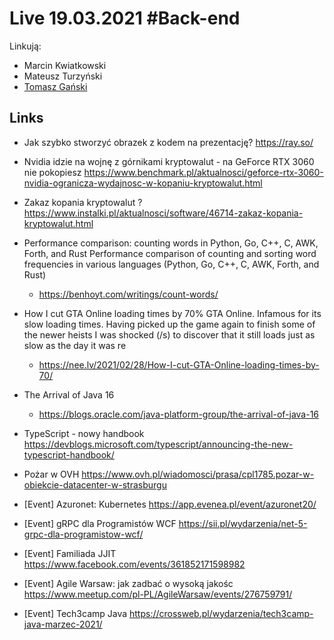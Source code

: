 # Live 19.03.2021 #Back-end

Linkują:

- Marcin Kwiatkowski
- Mateusz Turzyński
- [Tomasz Gański](https://www.linkedin.com/in/tomaszganski)

## Links

- Jak szybko stworzyć obrazek z kodem na prezentację?
  https://ray.so/

- Nvidia idzie na wojnę z górnikami kryptowalut - na GeForce RTX 3060 nie pokopiesz
  https://www.benchmark.pl/aktualnosci/geforce-rtx-3060-nvidia-ogranicza-wydajnosc-w-kopaniu-kryptowalut.html

- Zakaz kopania kryptowalut ?
  https://www.instalki.pl/aktualnosci/software/46714-zakaz-kopania-kryptowalut.html

- Performance comparison: counting words in Python, Go, C++, C, AWK, Forth, and Rust
  Performance comparison of counting and sorting word frequencies in various languages (Python, Go, C++, C, AWK, Forth, and Rust)

  - https://benhoyt.com/writings/count-words/

- How I cut GTA Online loading times by 70%
  GTA Online. Infamous for its slow loading times. Having picked up the game again to finish some of the newer heists I was shocked (/s) to discover that it still loads just as slow as the day it was re

  - https://nee.lv/2021/02/28/How-I-cut-GTA-Online-loading-times-by-70/

- The Arrival of Java 16
  - https://blogs.oracle.com/java-platform-group/the-arrival-of-java-16
- TypeScript - nowy handbook
  https://devblogs.microsoft.com/typescript/announcing-the-new-typescript-handbook/

- Pożar w OVH
  https://www.ovh.pl/wiadomosci/prasa/cpl1785.pozar-w-obiekcie-datacenter-w-strasburgu

- [Event] Azuronet: Kubernetes
  https://app.evenea.pl/event/azuronet20/

- [Event] gRPC dla Programistów WCF
  https://sii.pl/wydarzenia/net-5-grpc-dla-programistow-wcf/

- [Event] Familiada JJIT
  https://www.facebook.com/events/361852171598982

- [Event] Agile Warsaw: jak zadbać o wysoką jakośc
  https://www.meetup.com/pl-PL/AgileWarsaw/events/276759791/

- [Event] Tech3camp Java
  https://crossweb.pl/wydarzenia/tech3camp-java-marzec-2021/

